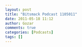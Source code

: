 ```yaml
---
layout: post
title: "Bitsmack Podcast 1105011"
date: 2011-05-18 11:12
author: Gozar
comments: true
categories: [Podcasts]
tags: []
---
```



